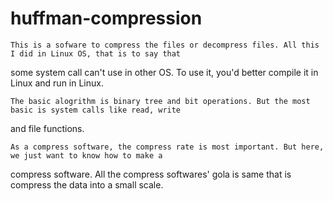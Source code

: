 huffman-compression
===================

	This is a sofware to compress the files or decompress files. All this I did in Linux OS, that is to say that
some system call can't use in other OS. To use it, you'd better compile it in Linux and run in Linux.
	
	The basic alogrithm is binary tree and bit operations. But the most basic is system calls like read, write
and file functions.

	As a compress software, the compress rate is most important. But here, we just want to know how to make a 
compress software. All the compress softwares' gola is same that is compress the data into a small scale. 

